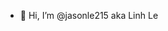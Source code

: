 - 👋 Hi, I’m @jasonle215 aka Linh Le

<!---
jasonle215/jasonle215 is a ✨ special ✨ repository because its `README.md` (this file) appears on your GitHub profile.
You can click the Preview link to take a look at your changes.
--->

